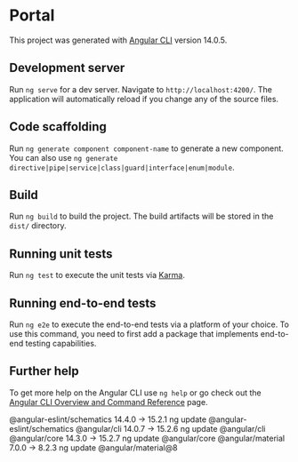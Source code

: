 # Portal

This project was generated with [Angular CLI](https://github.com/angular/angular-cli) version 14.0.5.

## Development server

Run `ng serve` for a dev server. Navigate to `http://localhost:4200/`. The application will automatically reload if you change any of the source files.

## Code scaffolding

Run `ng generate component component-name` to generate a new component. You can also use `ng generate directive|pipe|service|class|guard|interface|enum|module`.

## Build

Run `ng build` to build the project. The build artifacts will be stored in the `dist/` directory.

## Running unit tests

Run `ng test` to execute the unit tests via [Karma](https://karma-runner.github.io).

## Running end-to-end tests

Run `ng e2e` to execute the end-to-end tests via a platform of your choice. To use this command, you need to first add a package that implements end-to-end testing capabilities.

## Further help

To get more help on the Angular CLI use `ng help` or go check out the [Angular CLI Overview and Command Reference](https://angular.io/cli) page.


@angular-eslint/schematics              14.4.0 -> 15.2.1         ng update @angular-eslint/schematics
      @angular/cli                            14.0.7 -> 15.2.6         ng update @angular/cli
      @angular/core                           14.3.0 -> 15.2.7         ng update @angular/core
      @angular/material                       7.0.0 -> 8.2.3           ng update @angular/material@8